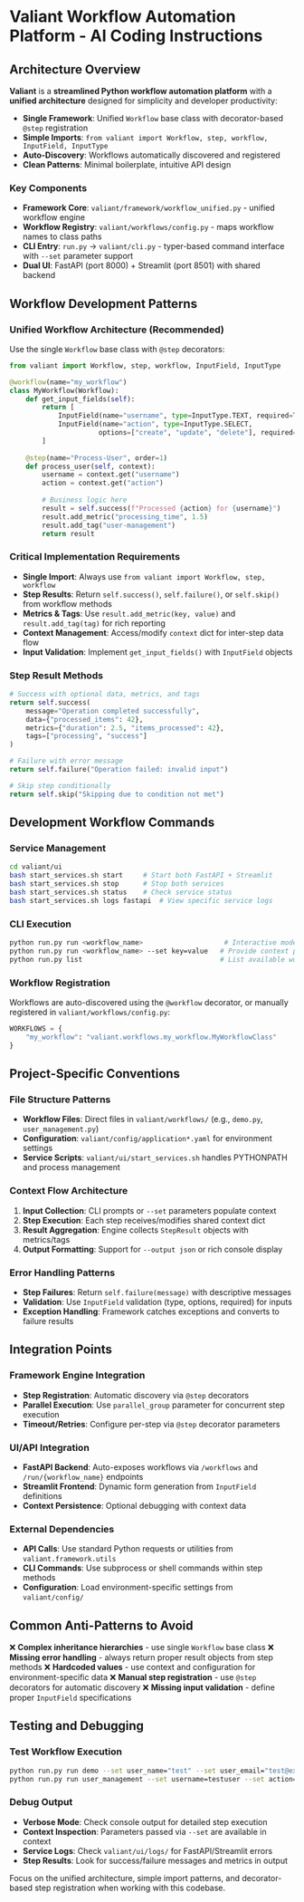 # Valiant Workflow Automation Platform - AI Coding Instructions

## Architecture Overview

**Valiant** is a **streamlined Python workflow automation platform** with a **unified architecture** designed for simplicity and developer productivity:

- **Single Framework**: Unified `Workflow` base class with decorator-based `@step` registration
- **Simple Imports**: `from valiant import Workflow, step, workflow, InputField, InputType`
- **Auto-Discovery**: Workflows automatically discovered and registered
- **Clean Patterns**: Minimal boilerplate, intuitive API design

### Key Components

- **Framework Core**: `valiant/framework/workflow_unified.py` - unified workflow engine
- **Workflow Registry**: `valiant/workflows/config.py` - maps workflow names to class paths
- **CLI Entry**: `run.py` → `valiant/cli.py` - typer-based command interface with `--set` parameter support
- **Dual UI**: FastAPI (port 8000) + Streamlit (port 8501) with shared backend

## Workflow Development Patterns

### Unified Workflow Architecture (Recommended)
Use the single `Workflow` base class with `@step` decorators:

```python
from valiant import Workflow, step, workflow, InputField, InputType

@workflow(name="my_workflow")
class MyWorkflow(Workflow):
    def get_input_fields(self):
        return [
            InputField(name="username", type=InputType.TEXT, required=True),
            InputField(name="action", type=InputType.SELECT, 
                      options=["create", "update", "delete"], required=True)
        ]
    
    @step(name="Process-User", order=1)
    def process_user(self, context):
        username = context.get("username")
        action = context.get("action")
        
        # Business logic here
        result = self.success(f"Processed {action} for {username}")
        result.add_metric("processing_time", 1.5)
        result.add_tag("user-management")
        return result
```

### Critical Implementation Requirements
- **Single Import**: Always use `from valiant import Workflow, step, workflow`
- **Step Results**: Return `self.success()`, `self.failure()`, or `self.skip()` from workflow methods
- **Metrics & Tags**: Use `result.add_metric(key, value)` and `result.add_tag(tag)` for rich reporting
- **Context Management**: Access/modify `context` dict for inter-step data flow
- **Input Validation**: Implement `get_input_fields()` with `InputField` objects

### Step Result Methods
```python
# Success with optional data, metrics, and tags
return self.success(
    message="Operation completed successfully",
    data={"processed_items": 42},
    metrics={"duration": 2.5, "items_processed": 42},
    tags=["processing", "success"]
)

# Failure with error message
return self.failure("Operation failed: invalid input")

# Skip step conditionally
return self.skip("Skipping due to condition not met")
```

## Development Workflow Commands

### Service Management
```bash
cd valiant/ui
bash start_services.sh start     # Start both FastAPI + Streamlit
bash start_services.sh stop      # Stop both services
bash start_services.sh status    # Check service status
bash start_services.sh logs fastapi  # View specific service logs
```

### CLI Execution
```bash
python run.py run <workflow_name>                    # Interactive mode
python run.py run <workflow_name> --set key=value   # Provide context parameters
python run.py list                                  # List available workflows
```

### Workflow Registration
Workflows are auto-discovered using the `@workflow` decorator, or manually registered in `valiant/workflows/config.py`:
```python
WORKFLOWS = {
    "my_workflow": "valiant.workflows.my_workflow.MyWorkflowClass"
}
```

## Project-Specific Conventions

### File Structure Patterns
- **Workflow Files**: Direct files in `valiant/workflows/` (e.g., `demo.py`, `user_management.py`)
- **Configuration**: `valiant/config/application*.yaml` for environment settings
- **Service Scripts**: `valiant/ui/start_services.sh` handles PYTHONPATH and process management

### Context Flow Architecture
1. **Input Collection**: CLI prompts or `--set` parameters populate context
2. **Step Execution**: Each step receives/modifies shared context dict
3. **Result Aggregation**: Engine collects `StepResult` objects with metrics/tags
4. **Output Formatting**: Support for `--output json` or rich console display

### Error Handling Patterns
- **Step Failures**: Return `self.failure(message)` with descriptive messages
- **Validation**: Use `InputField` validation (type, options, required) for inputs
- **Exception Handling**: Framework catches exceptions and converts to failure results

## Integration Points

### Framework Engine Integration
- **Step Registration**: Automatic discovery via `@step` decorators
- **Parallel Execution**: Use `parallel_group` parameter for concurrent step execution
- **Timeout/Retries**: Configure per-step via `@step` decorator parameters

### UI/API Integration
- **FastAPI Backend**: Auto-exposes workflows via `/workflows` and `/run/{workflow_name}` endpoints
- **Streamlit Frontend**: Dynamic form generation from `InputField` definitions
- **Context Persistence**: Optional debugging with context data

### External Dependencies
- **API Calls**: Use standard Python requests or utilities from `valiant.framework.utils`
- **CLI Commands**: Use subprocess or shell commands within step methods
- **Configuration**: Load environment-specific settings from `valiant/config/`

## Common Anti-Patterns to Avoid

❌ **Complex inheritance hierarchies** - use single `Workflow` base class
❌ **Missing error handling** - always return proper result objects from step methods
❌ **Hardcoded values** - use context and configuration for environment-specific data
❌ **Manual step registration** - use `@step` decorators for automatic discovery
❌ **Missing input validation** - define proper `InputField` specifications

## Testing and Debugging

### Test Workflow Execution
```bash
python run.py run demo --set user_name="test" --set user_email="test@example.com"
python run.py run user_management --set username=testuser --set action=create
```

### Debug Output
- **Verbose Mode**: Check console output for detailed step execution
- **Context Inspection**: Parameters passed via `--set` are available in context
- **Service Logs**: Check `valiant/ui/logs/` for FastAPI/Streamlit errors
- **Step Results**: Look for success/failure messages and metrics in output

Focus on the unified architecture, simple import patterns, and decorator-based step registration when working with this codebase.